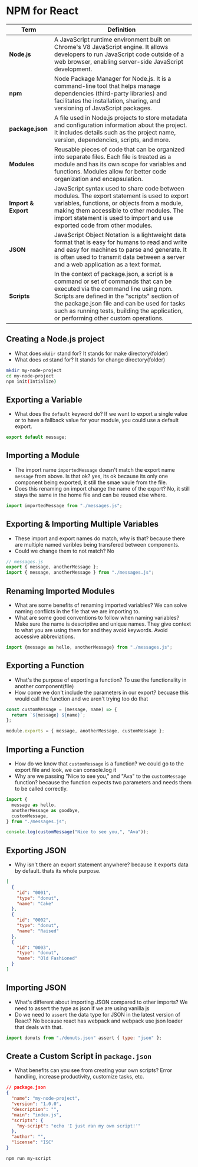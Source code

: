 # NPM for React

| Term | Definition |
| ---- | ---------- |
| __Node.js__ | A JavaScript runtime environment built on Chrome's V8 JavaScript engine. It allows developers to run JavaScript code outside of a web browser, enabling server-side JavaScript development. |
| __npm__ | Node Package Manager for Node.js. It is a command-line tool that helps manage dependencies (third-party libraries) and facilitates the installation, sharing, and versioning of JavaScript packages. |
| __package.json__ | A file used in Node.js projects to store metadata and configuration information about the project. It includes details such as the project name, version, dependencies, scripts, and more. |
| __Modules__ | Reusable pieces of code that can be organized into separate files. Each file is treated as a module and has its own scope for variables and functions. Modules allow for better code organization and encapsulation. |
| __Import & Export__ | JavaScript syntax used to share code between modules. The export statement is used to export variables, functions, or objects from a module, making them accessible to other modules. The import statement is used to import and use exported code from other modules. |
| __JSON__ | JavaScript Object Notation is a lightweight data format that is easy for humans to read and write and easy for machines to parse and generate. It is often used to transmit data between a server and a web application as a text format. |
| __Scripts__ | In the context of package.json, a script is a command or set of commands that can be executed via the command line using npm. Scripts are defined in the "scripts" section of the package.json file and can be used for tasks such as running tests, building the application, or performing other custom operations. |

## Creating a Node.js project

- What does `mkdir` stand for? It stands for make directory(folder)
- What does `cd` stand for? It stands for change directory(folder)

```bash
mkdir my-node-project
cd my-node-project
npm init(Intialize)
```

## Exporting a Variable

- What does the `default` keyword do? If we want to export a single value or to have a fallback value for your module, you could use a default export.

```js
export default message;
```

## Importing a Module

- The import name `importedMessage` doesn't match the export name `message` from above. Is that ok? yes, its ok because its only one component being exported, it still the smae vaule from the file.
- Does this renaming on import change the name of the export? No, it still stays the same in the home file and can be reused else where.

```js
import importedMessage from "./messages.js";
```

## Exporting & Importing Multiple Variables

- These import and export names do match, why is that? because there are multiple named varibles being transfered between components.
- Could we change them to not match? No

```js
// messages.js
export { message, anotherMessage };
import { message, anotherMessage } from "./messages.js";
```

## Renaming Imported Modules

- What are some benefits of renaming imported variables? We can solve naming conflicts in the file that we are importing to.
- What are some good conventions to follow when naming variables? Make sure the name is descriptive and unique names. They give context to what you are using them for and they avoid keywords. Avoid accessive abbreviations.

```js
import {message as hello, anotherMessage} from "./messages.js";
```

## Exporting a Function

- What's the purpose of exporting a function? To use the functionality in another component(file)
- How come we don't include the parameters in our export? becuase this would call the function and we aren't trying too do that

```js
const customMessage = (message, name) => {
  return `${message} ${name}`;
};

module.exports = { message, anotherMessage, customMessage };
```

## Importing a Function

- How do we know that `customMessage` is a function? we could go to the export file and look, we can console.log it
- Why are we passing "Nice to see you," and "Ava" to the `customMessage` function? because the function expects two parameters and needs them to be called correctly.

```js
import {
  message as hello,
  anotherMessage as goodbye,
  customMessage,
} from "./messages.js";

console.log(customMessage("Nice to see you,", "Ava"));
```

## Exporting JSON

- Why isn't there an export statement anywhere? because it exports data by default. thats its whole purpose.

```json
[
  {
    "id": "0001",
    "type": "donut",
    "name": "Cake"
  },
  {
    "id": "0002",
    "type": "donut",
    "name": "Raised"
  },
  {
    "id": "0003",
    "type": "donut",
    "name": "Old Fashioned"
  }
]
```

## Importing JSON

- What's different about importing JSON compared to other imports? We need to assert the type as json if we are using vanilla js
- Do we need to `assert` the data type for JSON in the latest version of React? No because react has webpack and webpack use json loader that deals with that.

```js
import donuts from "./donuts.json" assert { type: "json" };
```

## Create a Custom Script in `package.json`

- What benefits can you see from creating your own scripts? Error handling, increase productivity, customize tasks, etc. 

```json
// package.json
{
  "name": "my-node-project",
  "version": "1.0.0",
  "description": "",
  "main": "index.js",
  "scripts": {
    "my-script": "echo 'I just ran my own script!'"
  },
  "author": "",
  "license": "ISC"
}
```

```bash
npm run my-script
```
